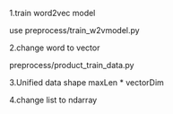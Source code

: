 1.train word2vec model

use preprocess/train_w2vmodel.py

2.change word to vector

preprocess/product_train_data.py

3.Unified data shape maxLen \* vectorDim

4.change list to ndarray

